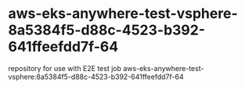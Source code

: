 # aws-eks-anywhere-test-vsphere-8a5384f5-d88c-4523-b392-641ffeefdd7f-64
repository for use with E2E test job aws-eks-anywhere-test-vsphere:8a5384f5-d88c-4523-b392-641ffeefdd7f-64
